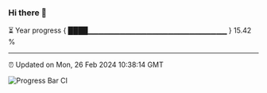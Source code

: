 ### Hi there 👋

⏳ Year progress { ████▁▁▁▁▁▁▁▁▁▁▁▁▁▁▁▁▁▁▁▁▁▁▁▁▁▁ } 15.42 %

---

⏰ Updated on Mon, 26 Feb 2024 10:38:14 GMT

![Progress Bar CI](https://github.com/IshwaranRudhara/GIT-ACTION/workflows/Progress%20Bar%20CI/badge.svg)
